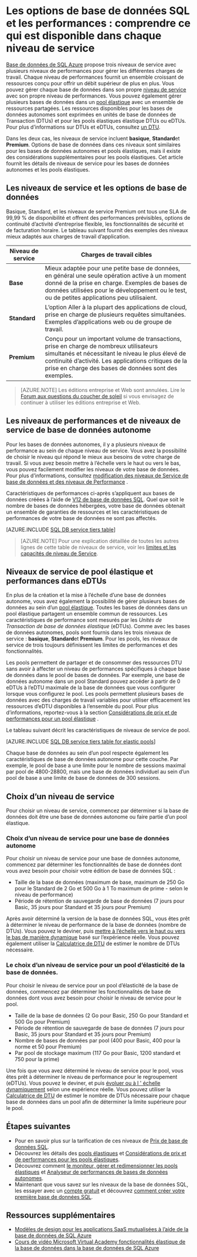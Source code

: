<properties
    pageTitle="& Options de performances de la base de données de SQL : niveaux de Service | Microsoft Azure"
    description="Comparer les fonctionnalités de continuité d’activité des performances et de l’entreprise de la base de données SQL des niveaux de service afin d’équilibrer le coût et la capacité de mise à l’échelle."
    keywords="options de base de données, les performances de la base de données"
    services="sql-database"
    documentationCenter=""
    authors="CarlRabeler"
    manager="jhubbard"
    editor="CarlRabeler"/>

<tags
    ms.service="sql-database"
    ms.devlang="na"
    ms.topic="get-started-article"
    ms.tgt_pltfrm="na"
    ms.workload="data-management"
    ms.date="08/10/2016"
    ms.author="carlrab"/>

# <a name="sql-database-options-and-performance-understand-whats-available-in-each-service-tier"></a>Les options de base de données SQL et les performances : comprendre ce qui est disponible dans chaque niveau de service

[Base de données de SQL Azure](sql-database-technical-overview.md) propose trois niveaux de service avec plusieurs niveaux de performances pour gérer les différentes charges de travail. Chaque niveau de performances fournit un ensemble croissant de ressources conçu pour offrir un débit supérieur de plus en plus. Vous pouvez gérer chaque base de données dans son propre [niveau de service](sql-database-service-tiers.md#standalone-database-service-tiers-and-performance-levels) avec son propre niveau de performances. Vous pouvez également gérer plusieurs bases de données dans un [pool élastique](sql-database-service-tiers.md#elastic-pool-service-tiers-and-performance-in-edtus) avec un ensemble de ressources partagées. Les ressources disponibles pour les bases de données autonomes sont exprimées en unités de base de données de Transaction (DTUs) et pour les pools élastiques élastique DTUs ou eDTUs. Pour plus d’informations sur DTUs et eDTUs, consultez [un DTU](sql-database-what-is-a-dtu.md). 

Dans les deux cas, les niveaux de service incluent **basique**, **Standard**et **Premium**. Options de base de données dans ces niveaux sont similaires pour les bases de données autonomes et pools élastiques, mais il existe des considérations supplémentaires pour les pools élastiques. Cet article fournit les détails de niveaux de service pour les bases de données autonomes et les pools élastiques.

## <a name="service-tiers-and-database-options"></a>Les niveaux de service et les options de base de données
Basique, Standard, et les niveaux de service Premium ont tous une SLA de 99,99 % de disponibilité et offrent des performances prévisibles, options de continuité d’activité d’entreprise flexible, les fonctionnalités de sécurité et de facturation horaire. Le tableau suivant fournit des exemples des niveaux mieux adaptés aux charges de travail d’application.

| Niveau de service | Charges de travail cibles |
|---|---|
| **Base** | Mieux adaptée pour une petite base de données, en général une seule opération active à un moment donné de la prise en charge. Exemples de bases de données utilisées pour le développement ou le test, ou de petites applications peu utilisaient. |
| **Standard** | L’option Aller à la plupart des applications de cloud, prise en charge de plusieurs requêtes simultanées. Exemples d’applications web ou de groupe de travail. |
| **Premium** | Conçu pour un important volume de transactions, prise en charge de nombreux utilisateurs simultanés et nécessitant le niveau le plus élevé de continuité d’activité. Les applications critiques de la prise en charge des bases de données sont des exemples. |

>[AZURE.NOTE] Les éditions entreprise et Web sont annulées. Lire le [Forum aux questions du coucher de soleil](https://azure.microsoft.com/pricing/details/sql-database/web-business/) si vous envisagez de continuer à utiliser les éditions entreprise et Web.

## <a name="standalone-database-service-tiers-and-performance-levels"></a>Les niveaux de performances et de niveaux de service de base de données autonome
Pour les bases de données autonomes, il y a plusieurs niveaux de performance au sein de chaque niveau de service. Vous avez la possibilité de choisir le niveau qui répond le mieux aux besoins de votre charge de travail. Si vous avez besoin mettre à l’échelle vers le haut ou vers le bas, vous pouvez facilement modifier les niveaux de votre base de données. Pour plus d’informations, consultez [modification des niveaux de Service de base de données et des niveaux de Performance](sql-database-scale-up.md) .

Caractéristiques de performances ci-après s’appliquent aux bases de données créées à l’aide de [V12 de base de données SQL](sql-database-v12-whats-new.md). Quel que soit le nombre de bases de données hébergées, votre base de données obtenait un ensemble de garanties de ressources et les caractéristiques de performances de votre base de données ne sont pas affectés.

[AZURE.INCLUDE [SQL DB service tiers table](../../includes/sql-database-service-tiers-table.md)]

>[AZURE.NOTE] Pour une explication détaillée de toutes les autres lignes de cette table de niveaux de service, voir les [limites et les capacités de niveau de Service](sql-database-performance-guidance.md#service-tier-capabilities-and-limits).

## <a name="elastic-pool-service-tiers-and-performance-in-edtus"></a>Niveaux de service de pool élastique et performances dans eDTUs
En plus de la création et la mise à l’échelle d’une base de données autonome, vous avez également la possibilité de gérer plusieurs bases de données au sein d’un [pool élastique](sql-database-elastic-pool.md). Toutes les bases de données dans un pool élastique partagent un ensemble commun de ressources. Les caractéristiques de performance sont mesurés par les *Unités de Transaction de base de données élastique* (eDTUs). Comme avec les bases de données autonomes, pools sont fournis dans les trois niveaux de service : **basique**, **Standard**et **Premium**. Pour les pools, les niveaux de service de trois toujours définissent les limites de performances et des fonctionnalités.

Les pools permettent de partager et de consommer des ressources DTU sans avoir à affecter un niveau de performances spécifiques à chaque base de données dans le pool de bases de données. Par exemple, une base de données autonome dans un pool Standard pouvez accéder à partir de 0 eDTUs à l’eDTU maximale de la base de données que vous configurer lorsque vous configurez le pool. Les pools permettent plusieurs bases de données avec des charges de travail variables pour utiliser efficacement les ressources d’eDTU disponibles à l’ensemble du pool. Pour plus d’informations, reportez-vous à la section [Considérations de prix et de performances pour un pool élastique](sql-database-elastic-pool-guidance.md) .

Le tableau suivant décrit les caractéristiques de niveaux de service de pool.

[AZURE.INCLUDE [SQL DB service tiers table for elastic pools](../../includes/sql-database-service-tiers-table-elastic-db-pools.md)]

Chaque base de données au sein d’un pool respecte également les caractéristiques de base de données autonome pour cette couche. Par exemple, le pool de base a une limite pour le nombre de sessions maximal par pool de 4800-28800, mais une base de données individuel au sein d’un pool de base a une limite de base de données de 300 sessions.

## <a name="choosing-a-service-tier"></a>Choix d’un niveau de service

Pour choisir un niveau de service, commencez par déterminer si la base de données doit être une base de données autonome ou faire partie d’un pool élastique. 

### <a name="choosing-a-service-tier-for-a-standalone-database"></a>Choix d’un niveau de service pour une base de données autonome

Pour choisir un niveau de service pour une base de données autonome, commencez par déterminer les fonctionnalités de base de données dont vous avez besoin pour choisir votre édition de base de données SQL :

- Taille de la base de données (maximum de base, maximum de 250 Go pour le Standard de 2 Go et 500 Go à 1 To maximum de prime - selon le niveau de performance)
- Période de rétention de sauvegarde de base de données (7 jours pour Basic, 35 jours pour Standard et 35 jours pour Premium)

Après avoir déterminé la version de la base de données SQL, vous êtes prêt à déterminer le niveau de performance de la base de données (nombre de DTUs). Vous pouvez le deviner, puis [mettre à l’échelle vers le haut ou vers le bas de manière dynamique](sql-database-scale-up.md) basé sur l’expérience réelle. Vous pouvez également utiliser la [Calculatrice de DTU](http://dtucalculator.azurewebsites.net/) de estimer le nombre de DTUs nécessaire. 

### <a name="choosing-a-service-tier-for-an-elastic-database-pool"></a>Le choix d’un niveau de service pour un pool d’élasticité de la base de données.

Pour choisir le niveau de service pour un pool d’élasticité de la base de données, commencez par déterminer les fonctionnalités de base de données dont vous avez besoin pour choisir le niveau de service pour le pool.

- Taille de la base de données (2 Go pour Basic, 250 Go pour Standard et 500 Go pour Premium)
- Période de rétention de sauvegarde de base de données (7 jours pour Basic, 35 jours pour Standard et 35 jours pour Premium)
- Nombre de bases de données par pool (400 pour Basic, 400 pour la norme et 50 pour Premium)
- Par pool de stockage maximum (117 Go pour Basic, 1200 standard et 750 pour la prime)

Une fois que vous avez déterminé le niveau de service pour le pool, vous êtes prêt à déterminer le niveau de performance pour le regroupement (eDTUs). Vous pouvez le deviner, et puis [évoluer ou à l ' échelle dynamiquement](sql-database-elastic-pool-manage-portal.md#change-performance-settings-of-a-pool) selon une expérience réelle. Vous pouvez utiliser la [Calculatrice de DTU](http://dtucalculator.azurewebsites.net/) de estimer le nombre de DTUs nécessaire pour chaque base de données dans un pool afin de déterminer la limite supérieure pour le pool.

## <a name="next-steps"></a>Étapes suivantes
- Pour en savoir plus sur la tarification de ces niveaux de [Prix de base de données SQL](https://azure.microsoft.com/pricing/details/sql-database/).
- Découvrez les détails des [pools élastiques](sql-database-elastic-pool-guidance.md) et [Considérations de prix et de performances pour les pools élastiques](sql-database-elastic-pool-guidance.md).
- Découvrez comment [le moniteur, gérer et redimensionner les pools élastiques](sql-database-elastic-pool-manage-portal.md) et [Analyseur de performances de bases de données autonomes](sql-database-single-database-monitor.md).
- Maintenant que vous savez sur les niveaux de la base de données SQL, les essayer avec un [compte gratuit](https://azure.microsoft.com/pricing/free-trial/) et découvrez [comment créer votre première base de données SQL](sql-database-get-started.md).

## <a name="additional-resources"></a>Ressources supplémentaires

- [Modèles de design pour les applications SaaS mutualisées à l’aide de la base de données de SQL Azure](sql-database-design-patterns-multi-tenancy-saas-applications.md)
- [Cours de vidéo Microsoft Virtual Academy fonctionnalités élastique de la base de données dans la base de données de SQL Azure](https://mva.microsoft.com/en-US/training-courses/elastic-database-capabilities-with-azure-sql-db-16554)

